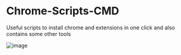 # Chrome-Scripts-CMD
Useful scripts to install chrome and extensions in one click and also contains some other tools

![image](https://user-images.githubusercontent.com/33480925/160362515-17cccbc8-a338-440d-a1d2-f39006e0d623.png)
